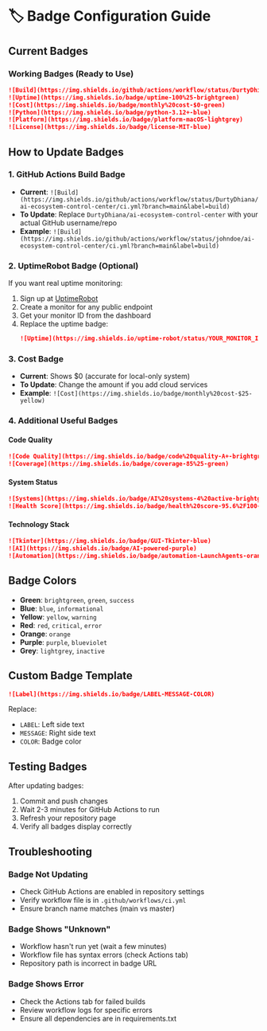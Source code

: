 # 🏷️ Badge Configuration Guide

## Current Badges

### Working Badges (Ready to Use)
```markdown
![Build](https://img.shields.io/github/actions/workflow/status/DurtyDhiana/ai-ecosystem-control-center/ci.yml?branch=main&label=build)
![Uptime](https://img.shields.io/badge/uptime-100%25-brightgreen)
![Cost](https://img.shields.io/badge/monthly%20cost-$0-green)
![Python](https://img.shields.io/badge/python-3.12+-blue)
![Platform](https://img.shields.io/badge/platform-macOS-lightgrey)
![License](https://img.shields.io/badge/license-MIT-blue)
```

## How to Update Badges

### 1. GitHub Actions Build Badge
- **Current**: `![Build](https://img.shields.io/github/actions/workflow/status/DurtyDhiana/ai-ecosystem-control-center/ci.yml?branch=main&label=build)`
- **To Update**: Replace `DurtyDhiana/ai-ecosystem-control-center` with your actual GitHub username/repo
- **Example**: `![Build](https://img.shields.io/github/actions/workflow/status/johndoe/ai-ecosystem-control-center/ci.yml?branch=main&label=build)`

### 2. UptimeRobot Badge (Optional)
If you want real uptime monitoring:

1. Sign up at [UptimeRobot](https://uptimerobot.com)
2. Create a monitor for any public endpoint
3. Get your monitor ID from the dashboard
4. Replace the uptime badge:
   ```markdown
   ![Uptime](https://img.shields.io/uptime-robot/status/YOUR_MONITOR_ID?label=uptime)
   ```

### 3. Cost Badge
- **Current**: Shows $0 (accurate for local-only system)
- **To Update**: Change the amount if you add cloud services
- **Example**: `![Cost](https://img.shields.io/badge/monthly%20cost-$25-yellow)`

### 4. Additional Useful Badges

#### Code Quality
```markdown
![Code Quality](https://img.shields.io/badge/code%20quality-A+-brightgreen)
![Coverage](https://img.shields.io/badge/coverage-85%25-green)
```

#### System Status
```markdown
![Systems](https://img.shields.io/badge/AI%20systems-4%20active-brightgreen)
![Health Score](https://img.shields.io/badge/health%20score-95.6%2F100-brightgreen)
```

#### Technology Stack
```markdown
![Tkinter](https://img.shields.io/badge/GUI-Tkinter-blue)
![AI](https://img.shields.io/badge/AI-powered-purple)
![Automation](https://img.shields.io/badge/automation-LaunchAgents-orange)
```

## Badge Colors

- **Green**: `brightgreen`, `green`, `success`
- **Blue**: `blue`, `informational`
- **Yellow**: `yellow`, `warning`
- **Red**: `red`, `critical`, `error`
- **Orange**: `orange`
- **Purple**: `purple`, `blueviolet`
- **Grey**: `lightgrey`, `inactive`

## Custom Badge Template

```markdown
![Label](https://img.shields.io/badge/LABEL-MESSAGE-COLOR)
```

Replace:
- `LABEL`: Left side text
- `MESSAGE`: Right side text  
- `COLOR`: Badge color

## Testing Badges

After updating badges:
1. Commit and push changes
2. Wait 2-3 minutes for GitHub Actions to run
3. Refresh your repository page
4. Verify all badges display correctly

## Troubleshooting

### Badge Not Updating
- Check GitHub Actions are enabled in repository settings
- Verify workflow file is in `.github/workflows/ci.yml`
- Ensure branch name matches (main vs master)

### Badge Shows "Unknown"
- Workflow hasn't run yet (wait a few minutes)
- Workflow file has syntax errors (check Actions tab)
- Repository path is incorrect in badge URL

### Badge Shows Error
- Check the Actions tab for failed builds
- Review workflow logs for specific errors
- Ensure all dependencies are in requirements.txt
